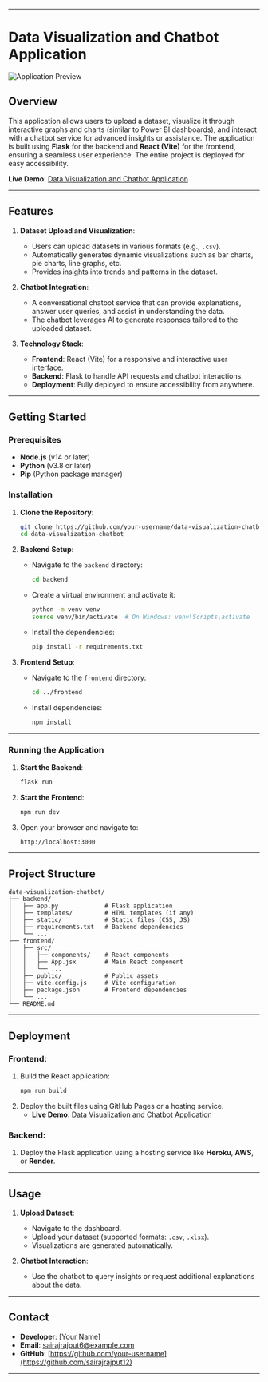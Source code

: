 
---

# **Data Visualization and Chatbot Application**

![Application Preview](https://th.bing.com/th/id/OIP.Xst4M9C5qxoqebUkNzFnXgHaEK?rs=1&pid=ImgDetMain)


## **Overview**
This application allows users to upload a dataset, visualize it through interactive graphs and charts (similar to Power BI dashboards), and interact with a chatbot service for advanced insights or assistance. The application is built using **Flask** for the backend and **React (Vite)** for the frontend, ensuring a seamless user experience. The entire project is deployed for easy accessibility.

**Live Demo**: [Data Visualization and Chatbot Application](https://sairajrajput12.github.io/BigMartSalesFrontend/)

---

## **Features**
1. **Dataset Upload and Visualization**:
   - Users can upload datasets in various formats (e.g., `.csv`).
   - Automatically generates dynamic visualizations such as bar charts, pie charts, line graphs, etc.
   - Provides insights into trends and patterns in the dataset.

2. **Chatbot Integration**:
   - A conversational chatbot service that can provide explanations, answer user queries, and assist in understanding the data.
   - The chatbot leverages AI to generate responses tailored to the uploaded dataset.

3. **Technology Stack**:
   - **Frontend**: React (Vite) for a responsive and interactive user interface.
   - **Backend**: Flask to handle API requests and chatbot interactions.
   - **Deployment**: Fully deployed to ensure accessibility from anywhere.

---

## **Getting Started**
### **Prerequisites**
- **Node.js** (v14 or later)
- **Python** (v3.8 or later)
- **Pip** (Python package manager)

### **Installation**
1. **Clone the Repository**:
   ```bash
   git clone https://github.com/your-username/data-visualization-chatbot.git
   cd data-visualization-chatbot
   ```

2. **Backend Setup**:
   - Navigate to the `backend` directory:
     ```bash
     cd backend
     ```
   - Create a virtual environment and activate it:
     ```bash
     python -m venv venv
     source venv/bin/activate  # On Windows: venv\Scripts\activate
     ```
   - Install the dependencies:
     ```bash
     pip install -r requirements.txt
     ```

3. **Frontend Setup**:
   - Navigate to the `frontend` directory:
     ```bash
     cd ../frontend
     ```
   - Install dependencies:
     ```bash
     npm install
     ```

---

### **Running the Application**
1. **Start the Backend**:
   ```bash
   flask run
   ```

2. **Start the Frontend**:
   ```bash
   npm run dev
   ```

3. Open your browser and navigate to:
   ```text
   http://localhost:3000
   ```

---

## **Project Structure**
```
data-visualization-chatbot/
├── backend/
│   ├── app.py             # Flask application
│   ├── templates/         # HTML templates (if any)
│   ├── static/            # Static files (CSS, JS)
│   ├── requirements.txt   # Backend dependencies
│   └── ...
├── frontend/
│   ├── src/
│   │   ├── components/    # React components
│   │   ├── App.jsx        # Main React component
│   │   └── ...
│   ├── public/            # Public assets
│   ├── vite.config.js     # Vite configuration
│   ├── package.json       # Frontend dependencies
│   └── ...
└── README.md
```

---

## **Deployment**
### **Frontend**:
1. Build the React application:
   ```bash
   npm run build
   ```
2. Deploy the built files using GitHub Pages or a hosting service.
   - **Live Demo**: [Data Visualization and Chatbot Application](https://sairajrajput12.github.io/BigMartSalesFrontend/)

### **Backend**:
1. Deploy the Flask application using a hosting service like **Heroku**, **AWS**, or **Render**.

---

## **Usage**
1. **Upload Dataset**:
   - Navigate to the dashboard.
   - Upload your dataset (supported formats: `.csv`, `.xlsx`).
   - Visualizations are generated automatically.

2. **Chatbot Interaction**:
   - Use the chatbot to query insights or request additional explanations about the data.

---

## **Contact**
- **Developer**: [Your Name]
- **Email**: [sairajrajput6@example.com](mailto:sairajrajput6@example.com)
- **GitHub**: [https://github.com/your-username](https://github.com/sairajrajput12)

---

